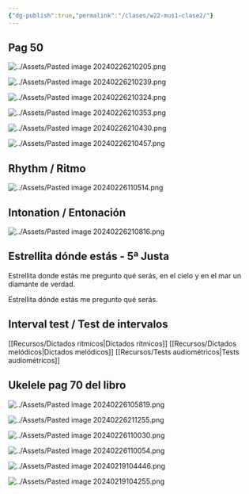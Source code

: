 ```yaml
---
{"dg-publish":true,"permalink":"/clases/w22-mus1-clase2/"}
---
```




<div class=slide>

## Pag 50

</div>
<div class=slide>

![../Assets/Pasted image 20240226210205.png](/img/user/Assets/Pasted%20image%2020240226210205.png)

</div>

<div class=slide>

![../Assets/Pasted image 20240226210239.png](/img/user/Assets/Pasted%20image%2020240226210239.png)

</div>
<div class="slide">

![../Assets/Pasted image 20240226210324.png](/img/user/Assets/Pasted%20image%2020240226210324.png)

</div>
<div class="slide">

![../Assets/Pasted image 20240226210353.png](/img/user/Assets/Pasted%20image%2020240226210353.png)

</div>
<div class="slide">

![../Assets/Pasted image 20240226210430.png](/img/user/Assets/Pasted%20image%2020240226210430.png)

</div>
<div class="slide">

![../Assets/Pasted image 20240226210457.png](/img/user/Assets/Pasted%20image%2020240226210457.png)

</div>
<div class=slide>

## Rhythm / Ritmo

![../Assets/Pasted image 20240226110514.png](/img/user/Assets/Pasted%20image%2020240226110514.png)

</div>
<div class=slide>

## Intonation / Entonación

![../Assets/Pasted image 20240226210816.png](/img/user/Assets/Pasted%20image%2020240226210816.png)

</div>

<div class=slide>

## Estrellita dónde estás - 5ª Justa

Estrellita donde estás
me pregunto qué serás,
en el cielo y en el mar
un diamante de verdad.

Estrellita dónde estás
me pregunto qué serás.

</div>
 
<div class=slide>

## Interval test / Test de intervalos

[[Recursos/Dictados rítmicos\|Dictados rítmicos]]
[[Recursos/Dictados melódicos\|Dictados melódicos]]
[[Recursos/Tests audiométricos\|Tests audiométricos]]

</div>
<div class=slide>

## Ukelele pag 70 del libro

![../Assets/Pasted image 20240226105819.png](/img/user/Assets/Pasted%20image%2020240226105819.png)

</div>
<div class="slide">

![../Assets/Pasted image 20240226211255.png](/img/user/Assets/Pasted%20image%2020240226211255.png)

</div>
<div class="slide">

![../Assets/Pasted image 20240226110030.png](/img/user/Assets/Pasted%20image%2020240226110030.png)

</div>
<div class="slide">

![../Assets/Pasted image 20240226110054.png](/img/user/Assets/Pasted%20image%2020240226110054.png)

</div>
<div class=slide>

![../Assets/Pasted image 20240219104446.png](/img/user/Assets/Pasted%20image%2020240219104446.png)

</div>
<div class="slide">

![../Assets/Pasted image 20240219104255.png](/img/user/Assets/Pasted%20image%2020240219104255.png)

</div>


